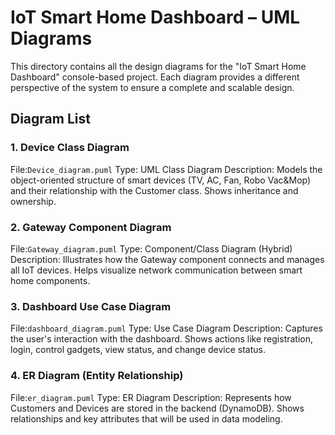 # IoT Smart Home Dashboard – UML Diagrams
This directory contains all the design diagrams for the "IoT Smart Home Dashboard" console-based project.
Each diagram provides a different perspective of the system to ensure a complete and scalable design.

## Diagram List

### 1. Device Class Diagram
File:`Device_diagram.puml`
Type: UML Class Diagram
Description: Models the object-oriented structure of smart devices (TV, AC, Fan, Robo Vac&Mop) and their relationship with the Customer class. Shows inheritance and ownership.

### 2. Gateway Component Diagram
File:`Gateway_diagram.puml`
Type: Component/Class Diagram (Hybrid)
Description: Illustrates how the Gateway component connects and manages all IoT devices. Helps visualize network communication between smart home components.

### 3. Dashboard Use Case Diagram
File:`dashboard_diagram.puml` 
Type: Use Case Diagram
Description: Captures the user's interaction with the dashboard. Shows actions like registration, login, control gadgets, view status, and change device status.

### 4. ER Diagram (Entity Relationship)
File:`er_diagram.puml`
Type: ER Diagram
Description: Represents how Customers and Devices are stored in the backend (DynamoDB). Shows relationships and key attributes that will be used in data modeling.

